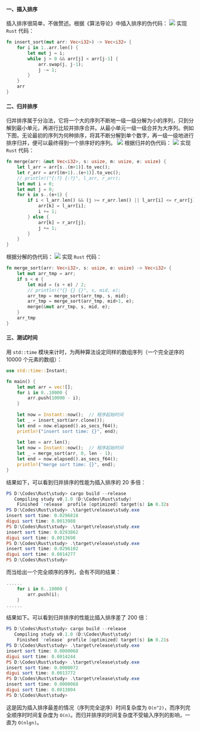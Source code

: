 #### 一、插入排序
插入排序很简单，不做赘述。根据《算法导论》中插入排序的伪代码：
![](Pasted%20image%2020240630182641.png)
实现 `Rust` 代码：
```rust
fn insert_sort(mut arr: Vec<i32>) -> Vec<i32> {  
    for i in 1..arr.len() {  
        let mut j = i;  
        while j > 0 && arr[j] < arr[j-1] {  
            arr.swap(j, j-1);  
            j -= 1;  
        }  
    }  
    arr  
}
```

#### 二、归并排序
归并排序属于分治法，它将一个大的序列不断地一级一级分解为小的序列，只到分解到最小单元，再进行比较并排序合并。从最小单元一级一级合并为大序列。例如下图，无论最初的序列为何种排序，将其不断分解到单个数字，再一级一级地进行排序归并，便可以最终得到一个排序好的序列。
![](Pasted%20image%2020240630183542.png)
根据归并的伪代码：
![](Pasted%20image%2020240630184525.png)
实现 `Rust` 代码：
```rust
fn merge(arr: &mut Vec<i32>, s: usize, m: usize, e: usize) {  
    let l_arr = arr[s..(m+1)].to_vec();  
    let r_arr = arr[(m+1)..(e+1)].to_vec();  
    // println!("{:?} {:?}", l_arr, r_arr);  
    let mut i = 0;  
    let mut j = 0;  
    for k in s..(e+1) {  
        if i < l_arr.len() && (j >= r_arr.len() || l_arr[i] <= r_arr[j]) {  
            arr[k] = l_arr[i];  
            i += 1;  
        } else {  
            arr[k] = r_arr[j];  
            j += 1;  
        }  
    }  
}
```
根据分解的伪代码：
![](Pasted%20image%2020240630184711.png)
实现 `Rust` 代码：
```rust
fn merge_sort(arr: Vec<i32>, s: usize, e: usize) -> Vec<i32> {  
    let mut arr_tmp = arr;  
    if s < e {  
        let mid = (s + e) / 2;  
        // println!("{} {} {}", s, mid, e);  
        arr_tmp = merge_sort(arr_tmp, s, mid);  
        arr_tmp = merge_sort(arr_tmp, mid+1, e);  
        merge(&mut arr_tmp, s, mid, e);  
    }  
    arr_tmp  
}
```

#### 三、测试时间
用 `std::time` 模块来计时，为两种算法设定同样的数组序列（一个完全逆序的 10000 个元素的数组）：
```rust
use std::time::Instant;

fn main() {  
    let mut arr = vec![];  
    for i in 0..10000 {  
        arr.push(10000 - i);  
    }  
  
    let now = Instant::now();  // 程序起始时间  
    let _ = insert_sort(arr.clone());  
    let end = now.elapsed().as_secs_f64();  
    println!("insert sort time: {}", end);  
  
    let len = arr.len();  
    let now = Instant::now();  // 程序起始时间  
    let _ = merge_sort(arr, 0, len - 1);  
    let end = now.elapsed().as_secs_f64();  
    println!("merge sort time: {}", end);  
}
```
结果如下，可以看到归并排序的性能为插入排序的 20 多倍：
```powershell
PS D:\Codes\Rust\study> cargo build --release     
   Compiling study v0.1.0 (D:\Codes\Rust\study)
    Finished `release` profile [optimized] target(s) in 0.32s
PS D:\Codes\Rust\study> .\target\release\study.exe
insert sort time: 0.0296818
digui sort time: 0.0013988
PS D:\Codes\Rust\study> .\target\release\study.exe
insert sort time: 0.0293862
digui sort time: 0.0013698
PS D:\Codes\Rust\study> .\target\release\study.exe
insert sort time: 0.0296102
digui sort time: 0.0014277
PS D:\Codes\Rust\study>
```
而当给出一个完全顺序的序列，会有不同的结果：
```rust
......
    for i in 0..10000 {  
        arr.push(i);  
    }  
......
```
结果如下。可以看到归并排序的性能比插入排序差了 200 倍：
```powershell
PS D:\Codes\Rust\study> cargo build --release
   Compiling study v0.1.0 (D:\Codes\Rust\study)
    Finished `release` profile [optimized] target(s) in 0.21s                                      
PS D:\Codes\Rust\study> .\target\release\study.exe
insert sort time: 0.0000068
digui sort time: 0.0014244
PS D:\Codes\Rust\study> .\target\release\study.exe
insert sort time: 0.0000072
digui sort time: 0.0013772
PS D:\Codes\Rust\study> .\target\release\study.exe
insert sort time: 0.0000068
digui sort time: 0.0013804
PS D:\Codes\Rust\study>
```

这是因为插入排序最差的情况（序列完全逆序）时间复杂度为 `O(n^2)`，而序列完全顺序时时间复杂度为 `O(n)`。而归并排序的时间复杂度不受输入序列的影响，一直为 `O(nlgn)`。